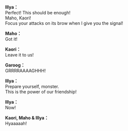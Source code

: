 # 

  
**Illya：**  
Perfect! This should be enough!  
Maho, Kaori!  
Focus your attacks on its brow when I give you the signal!  
  
**Maho：**  
Got it!  
  
**Kaori：**  
Leave it to us!  
  
**Garoog：**  
GRRRRAAAAGHHH!  
  
**Illya：**  
Prepare yourself, monster.  
This is the power of our friendship!  
  
**Illya：**  
Now!  
  
**Kaori, Maho & Illya：**  
Hyaaaaah!  
